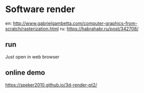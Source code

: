 # Software render 
en: http://www.gabrielgambetta.com/computer-graphics-from-scratch/rasterization.html
ru: https://habrahabr.ru/post/342708/ 
## run
Just open in web browser

## online demo
https://speker2010.github.io/3d-render-pt2/
